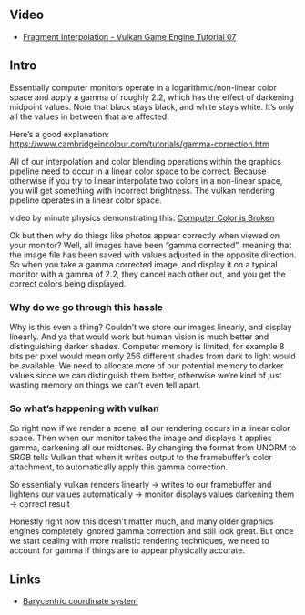 ## Video
* [Fragment Interpolation - Vulkan Game Engine Tutorial 07](https://www.youtube.com/watch?v=ngoZZkMuCOM)

## Intro
Essentially computer monitors operate in a logarithmic/non-linear color space and apply a gamma of roughly 2.2, which has the effect of darkening midpoint values. Note that black stays black, and white stays white. It’s only all the values in between that are affected. 
 
Here’s a good explanation: https://www.cambridgeincolour.com/tutorials/gamma-correction.htm

All of our interpolation and color blending operations within the graphics pipeline need to occur in a linear color space to be correct. Because otherwise if you try to linear interpolate two colors in a non-linear space, you will get something with incorrect brightness. The vulkan rendering pipeline operates in a linear color space.

video by minute physics demonstrating this: [Computer Color is Broken](https://www.youtube.com/watch?v=LKnqECcg6Gw)

Ok but then why do things like photos appear correctly when viewed on your monitor? Well, all images have been “gamma corrected”, meaning that the image file has been saved with values adjusted in the opposite direction. So when you take a gamma corrected image, and display it on a typical monitor with a gamma of 2.2, they cancel each other out, and you get the correct colors being displayed.

### Why do we go through this hassle
Why is this even a thing? Couldn’t we store our images linearly, and display linearly. And ya that would work but human vision is much better and distinguishing darker shades. Computer memory is limited, for example 8 bits per pixel would mean only 256 different shades from dark to light would be available. We need to allocate more of our potential memory to darker values since we can distinguish them better, otherwise we’re kind of just wasting memory on things we can’t even tell apart. 


### So what’s happening with vulkan

So right now if we render a scene, all our rendering occurs in a linear color space. Then when our monitor takes the image and displays it applies gamma, darkening all our midtones.
By changing the format from UNORM to SRGB tells Vulkan that when it writes output to the framebuffer’s color attachment, to automatically apply this gamma correction.

So essentially vulkan renders linearly -> writes to our framebuffer and lightens our values automatically -> monitor displays values darkening them -> correct result

 Honestly right now this doesn’t matter much, and many older graphics engines completely ignored gamma correction and still look great. But once we start dealing with more realistic rendering techniques, we need to account for gamma if things are to appear physically accurate.


## Links
* [Barycentric coordinate system](https://en.wikipedia.org/wiki/Barycentric_coordinate_system)
